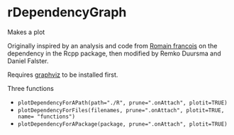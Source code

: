 rDependencyGraph
================

Makes a plot

Originally inspired by an analysis and code from
[Romain francois](http://romainfrancois.blog.free.fr/index.php?post/2011/10/30/Rcpp-reverse-dependency-graph)
on the dependency in the Rcpp package, then modified by Remko Duursma and Daniel Falster.

Requires [graphviz](http://www.graphviz.org/Download..php) to be installed first.

Three functions

- `plotDependencyForAPath(path="./R", prune=".onAttach", plotit=TRUE)`
- `plotDependencyForFiles(filenames, prune=".onAttach", plotit=TRUE, name= "functions")`
- `plotDependencyForAPackage(package, prune=".onAttach", plotit=TRUE)`

